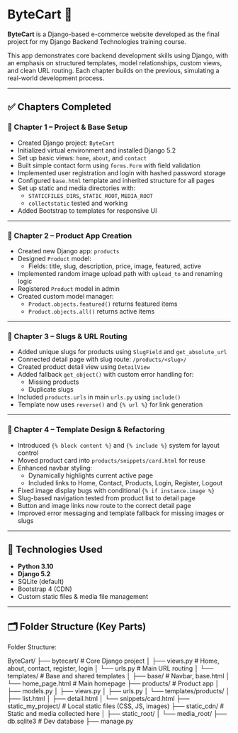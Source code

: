# ByteCart 🛒

**ByteCart** is a Django-based e-commerce website developed as the final project for my Django Backend Technologies training course.

This app demonstrates core backend development skills using Django, with an emphasis on structured templates, model relationships, custom views, and clean URL routing. Each chapter builds on the previous, simulating a real-world development process.

---

## ✅ Chapters Completed

### 📘 Chapter 1 – Project & Base Setup
- Created Django project: `ByteCart`
- Initialized virtual environment and installed Django 5.2
- Set up basic views: `home`, `about`, and `contact`
- Built simple contact form using `forms.Form` with field validation
- Implemented user registration and login with hashed password storage
- Configured `base.html` template and inherited structure for all pages
- Set up static and media directories with:
  - `STATICFILES_DIRS`, `STATIC_ROOT`, `MEDIA_ROOT`
  - `collectstatic` tested and working
- Added Bootstrap to templates for responsive UI

---

### 📗 Chapter 2 – Product App Creation
- Created new Django app: `products`
- Designed `Product` model:
  - Fields: title, slug, description, price, image, featured, active
- Implemented random image upload path with `upload_to` and renaming logic
- Registered `Product` model in admin
- Created custom model manager:
  - `Product.objects.featured()` returns featured items
  - `Product.objects.all()` returns active items

---

### 📕 Chapter 3 – Slugs & URL Routing
- Added unique slugs for products using `SlugField` and `get_absolute_url`
- Connected detail page with slug route: `/products/<slug>/`
- Created product detail view using `DetailView`
- Added fallback `get_object()` with custom error handling for:
  - Missing products
  - Duplicate slugs
- Included `products.urls` in main `urls.py` using `include()`
- Template now uses `reverse()` and `{% url %}` for link generation

---

### 📙 Chapter 4 – Template Design & Refactoring
- Introduced `{% block content %}` and `{% include %}` system for layout control
- Moved product card into `products/snippets/card.html` for reuse
- Enhanced navbar styling:
  - Dynamically highlights current active page
  - Included links to Home, Contact, Products, Login, Register, Logout
- Fixed image display bugs with conditional `{% if instance.image %}`
- Slug-based navigation tested from product list to detail page
- Button and image links now route to the correct detail page
- Improved error messaging and template fallback for missing images or slugs

---

## 🧰 Technologies Used
- **Python 3.10**
- **Django 5.2**
- SQLite (default)
- Bootstrap 4 (CDN)
- Custom static files & media file management

---

## 🗂 Folder Structure (Key Parts)


Folder Structure:

ByteCart/
├── bytecart/ # Core Django project
│ ├── views.py # Home, about, contact, register, login
│ └── urls.py # Main URL routing
│ └── templates/ # Base and shared templates
│ ├── base/ # Navbar, base.html
│ └── home_page.html # Main homepage
├── products/ # Product app
│ ├── models.py
│ ├── views.py
│ ├── urls.py
│ └── templates/products/
│ ├── list.html
│ ├── detail.html
│ └── snippets/card.html
├── static_my_project/ # Local static files (CSS, JS, images)
├── static_cdn/ # Static and media collected here
│ ├── static_root/
│ └── media_root/
├── db.sqlite3 # Dev database
├── manage.py